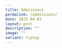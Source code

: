```yaml
---
title: Admissions
permalink: /admissions/
date: 2025-04-03
layout: post
description: ""
image: ""
variant: tiptap
---
```

